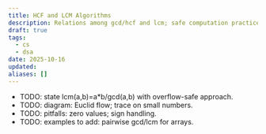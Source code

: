 ```yaml
---
title: HCF and LCM Algorithms
description: Relations among gcd/hcf and lcm; safe computation practices.
draft: true
tags:
  - cs
  - dsa
date: 2025-10-16
updated:
aliases: []
---
```

- TODO: state lcm(a,b)=a*b/gcd(a,b) with overflow-safe approach.
- TODO: diagram: Euclid flow; trace on small numbers.
- TODO: pitfalls: zero values; sign handling.
- TODO: examples to add: pairwise gcd/lcm for arrays.
